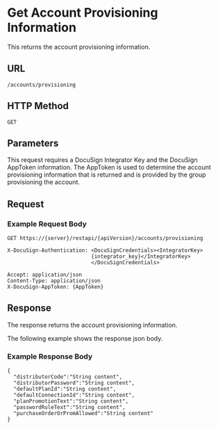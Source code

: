# Get Account Provisioning Information

This returns the account provisioning information.

## URL

    /accounts/provisioning

## HTTP Method

    GET

## Parameters

This request requires a DocuSign Integrator Key and the DocuSign AppToken information. The AppToken is used to determine the account provisioning information that is returned and is provided by the group provisioning the account.

## Request

### Example Request Body

    GET https://{server}/restapi/{apiVersion}/accounts/provisioning
    
    X-DocuSign-Authentication: <DocuSignCredentials><IntegratorKey>
                               {integrator_key}</IntegratorKey>
                               </DocuSignCredentials>
    
    Accept: application/json
    Content-Type: application/json
    X-DocuSign-AppToken: {AppToken}

## Response

The response returns the account provisioning information.

The following example shows the response json body.

### Example Response Body

    {
      "distributorCode":"String content",
      "distributorPassword":"String content",
      "defaultPlanId":"String content",
      "defaultConnectionId":"String content",
      "planPromotionText":"String content",
      "passwordRuleText":"String content",
      "purchaseOrderOrPromAllowed":"String content"
    }

